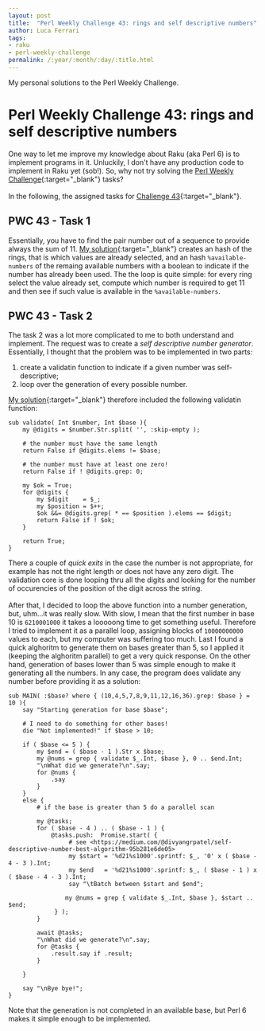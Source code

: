 ```yaml
---
layout: post
title:  "Perl Weekly Challenge 43: rings and self descriptive numbers"
author: Luca Ferrari
tags:
- raku
- perl-weekly-challenge
permalink: /:year/:month/:day/:title.html
---
```

My personal solutions to the Perl Weekly Challenge.

# Perl Weekly Challenge 43: rings and self descriptive numbers

One way to let me improve my knowledge about Raku (aka Perl 6) is to implement programs in it.
Unluckily, I don't have any production code to implement in Raku yet (sob!).
So, why not try solving the [Perl Weekly Challenge](https://perlweeklychallenge.org/){:target="_blank"} tasks?
<br/>
<br/>
In the following, the assigned tasks for [Challenge 43](https://perlweeklychallenge.org/blog/perl-weekly-challenge-043/){:target="_blank"}.


## PWC 43 - Task 1

Essentially, you have to find the pair number out of a sequence to provide always the sum of 11.
[My solution](https://github.com/fluca1978/fluca1978-coding-bits/blob/master/perl6/weekly-challenge/pwc_43_1.p6){:target="_blank"} creates an hash of the rings, that is which values are already selected, and an hash `%available-numbers` of the remaing available numbers with a boolean to indicate if the number has already been used.
The the loop is quite simple: for every ring select the value already set, compute which number is required to get 11 and then see if such value is available in the `%available-numbers`.

## PWC 43 - Task 2

The task 2 was a lot more complicated to me to both understand and implement. The request was to create a *self descriptive number generator*. Essentially, I thought that the problem was to be implemented in two parts:
1) create a validatin function to indicate if a given number was self-descriptive;
2) loop over the generation of every possible number.

[My solution](https://github.com/fluca1978/fluca1978-coding-bits/blob/master/perl6/weekly-challenge/pwc_43_2.p6){:target="_blank"} therefore included the following validatin function:

```perl6
sub validate( Int $number, Int $base ){
    my @digits = $number.Str.split( '', :skip-empty );

    # the number must have the same length
    return False if @digits.elems != $base;

    # the number must have at least one zero!
    return False if ! @digits.grep: 0;

    my $ok = True;
    for @digits {
        my $digit    = $_;
        my $position = $++;
        $ok &&= @digits.grep( * == $position ).elems == $digit;
        return False if ! $ok;
    }

    return True;
}
```

There a couple of *quick exits* in the case the number is not appropriate, for example has not the right length or does not have any zero digit. The validation core is done looping thru all the digits and looking for the number of occurencies of the position of the digit across the string.
<br/>
<br/>
After that, I decided to loop the above function into a number generation, but, uhm...it was really slow. With slow, I mean that the first number in base 10 is `6210001000` it takes a looooong time to get something useful.
Therefore I tried to implement it as a parallel loop, assigning blocks of `10000000000` values to each, but my computer was suffering too much.
Last I found a quick alghoritm to generate them on bases greater than 5, so I applied it (keeping the alghoritm parallel) to get a very quick response. On the other hand, generation of bases lower than 5 was simple enough to make it generating all the numbers. In any case, the program does validate any number before providing it as a solution:

```perl6
sub MAIN( :$base? where { (10,4,5,7,8,9,11,12,16,36).grep: $base } = 10 ){
    say "Starting generation for base $base";

    # I need to do something for other bases!
    die "Not implemented!" if $base > 10;

    if ( $base <= 5 ) {
        my $end = ( $base - 1 ).Str x $base;
        my @nums = grep { validate $_.Int, $base }, 0 .. $end.Int;
        "\nWhat did we generate?\n".say;
        for @nums {
            .say
        }
    }
    else {
        # if the base is greater than 5 do a parallel scan

        my @tasks;
        for ( $base - 4 ) .. ( $base - 1 ) {
            @tasks.push:  Promise.start( {
                 # see <https://medium.com/@divyangrpatel/self-descriptive-number-best-algorithm-95b281e6de05>
                 my $start = '%d21%s1000'.sprintf: $_, '0' x ( $base - 4 - 3 ).Int;
                 my $end   = '%d21%s1000'.sprintf: $_, ( $base - 1 ) x ( $base - 4 - 3 ).Int;
                 say "\tBatch between $start and $end";

                my @nums = grep { validate $_.Int, $base }, $start .. $end;
             } );
        }

        await @tasks;
        "\nWhat did we generate?\n".say;
        for @tasks {
            .result.say if .result;
        }

    }

    say "\nBye bye!";
}
```

Note that the generation is not completed in an available base, but Perl 6 makes it simple enough to be implemented.
